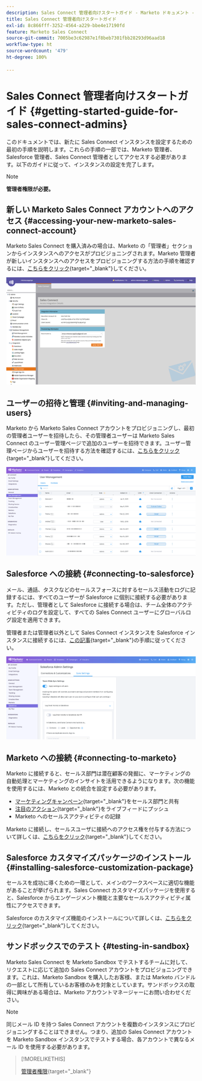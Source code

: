 ```yaml
---
description: Sales Connect 管理者向けスタートガイド - Marketo ドキュメント - 製品ドキュメント
title: Sales Connect 管理者向けスタートガイド
exl-id: 8c866fff-3252-4564-a229-bbe4e17190fd
feature: Marketo Sales Connect
source-git-commit: 7005be3c62987e1f8beb7301fbb28293d96aad18
workflow-type: ht
source-wordcount: '479'
ht-degree: 100%

---
```


# Sales Connect 管理者向けスタートガイド {#getting-started-guide-for-sales-connect-admins}

このドキュメントでは、新たに Sales Connect インスタンスを設定するための最初の手順を説明します。これらの手順の一部では、Marketo 管理者、Salesforce 管理者、Sales Connect 管理者としてアクセスする必要があります。以下のガイドに従って、インスタンスの設定を完了します。

>[!NOTE]
>
>**管理者権限が必要。**

## 新しい Marketo Sales Connect アカウントへのアクセス {#accessing-your-new-marketo-sales-connect-account}

Marketo Sales Connect を購入済みの場合は、Marketo の「管理者」セクションからインスタンスへのアクセスがプロビジョニングされます。Marketo 管理者が新しいインスタンスへのアクセスをプロビジョニングする方法の手順を確認するには、[こちらをクリック](/help/marketo/product-docs/marketo-sales-connect/getting-started/accessing-your-new-sales-connect-instance.md){target="_blank"}してください。

![](assets/getting-started-guide-for-sales-connect-admins-1.png)

## ユーザーの招待と管理 {#inviting-and-managing-users}

Marketo から Marketo Sales Connect アカウントをプロビジョニングし、最初の管理者ユーザーを招待したら、その管理者ユーザーは Marketo Sales Connect のユーザー管理ページで追加のユーザーを招待できます。ユーザー管理ページからユーザーを招待する方法を確認するには、[こちらをクリック](/help/marketo/product-docs/marketo-sales-connect/admin/invite-users.md){target="_blank"}してください。

![](assets/getting-started-guide-for-sales-connect-admins-2.png)

## Salesforce への接続 {#connecting-to-salesforce}

メール、通話、タスクなどのセールスフォースに対するセールス活動をログに記録するには、すべてのユーザーが Salesforce に個別に接続する必要があります。ただし、管理者として Salesforce に接続する場合は、チーム全体のアクティビティのログを設定して、すべての Sales Connect ユーザーにグローバルログ設定を適用できます。

管理者または管理者以外として Sales Connect インスタンスを Salesforce インスタンスに接続するには、[この記事](/help/marketo/product-docs/marketo-sales-connect/crm/salesforce-integration/connect-your-sales-connect-account-to-salesforce.md){target="_blank"}の手順に従ってください。

![](assets/getting-started-guide-for-sales-connect-admins-3.png)

## Marketo への接続 {#connecting-to-marketo}

Marketo に接続すると、セールス部門は潜在顧客の発掘に、マーケティングの自動処理とマーケティングのインサイトを活用できるようになります。次の機能を使用するには、Marketo との統合を設定する必要があります。

* [マーケティングキャンペーン](/help/marketo/product-docs/marketo-sales-connect/marketo/make-a-campaign-visible-to-sales-connect-users.md){target="_blank"}をセールス部門と共有
* [注目のアクション](/help/marketo/product-docs/marketo-sales-connect/marketo/interesting-moments-in-sales-connect.md){target="_blank"}をライブフィードにプッシュ
* Marketo へのセールスアクティビティの記録

Marketo に接続し、セールスユーザに接続へのアクセス権を付与する方法について詳しくは、[こちらをクリック](/help/marketo/product-docs/marketo-sales-connect/marketo/set-up-your-marketo-connection.md){target="_blank"}してください。

## Salesforce カスタマイズパッケージのインストール {#installing-salesforce-customization-package}

セールスを成功に導くための一環として、メインのワークスペースに適切な機能があることが挙げられます。Sales Connect カスタマイズパッケージを使用すると、Salesforce からエンゲージメント機能と主要なセールスアクティビティ属性にアクセスできます。

Salesforce のカスタマイズ機能のインストールについて詳しくは、[こちらをクリック](/help/marketo/product-docs/marketo-sales-connect/crm/salesforce-customization/sales-connect-customizations-for-crm.md){target="_blank"}してください。

## サンドボックスでのテスト {#testing-in-sandbox}

Marketo Sales Connect を Marketo Sandbox でテストするチームに対して、リクエストに応じて追加の Sales Connect アカウントをプロビジョニングできます。これは、Marketo Sandbox を購入したお客様、または Marketo バンドルの一部として所有しているお客様のみを対象としています。サンドボックスの取得に興味がある場合は、Marketo アカウントマネージャーにお問い合わせください。

>[!NOTE]
>
>同じメール ID を持つ Sales Connect アカウントを複数のインスタンスにプロビジョニングすることはできません。つまり、追加の Sales Connect アカウントを Marketo Sandbox インスタンスでテストする場合、各アカウントで異なるメール ID を使用する必要があります。

>[!MORELIKETHIS]
>
>[管理者権限](/help/marketo/product-docs/marketo-sales-connect/admin/user-access-details.md){target="_blank"}
